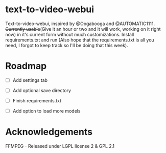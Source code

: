 # text-to-video-webui
Text-to-video-webui, inspired by @Oogabooga and @AUTOMATIC1111. ~~Currently usable~~(Give it an hour or two and it will work, working on it right now) in it's current form without much customizations. Install requirements.txt and run (Also hope that the requirements.txt is all you need, I forgot to keep track so I'll be doing that this week).

# Roadmap
- [ ]  Add settings tab
- [ ]  Add optional save directory
- [ ]  Finish requirements.txt
- [ ]  Add option to load more models


# Acknowledgements
FFMPEG - Released under LGPL license 2 & GPL 2.1
